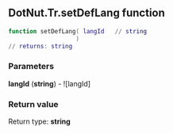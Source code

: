 ## DotNut.Tr.setDefLang function


```lua
function setDefLang( langId   // string
                   )
// returns: string
```


### Parameters

**langId** (**string**) - ![langId]

### Return value

Return type: **string**


